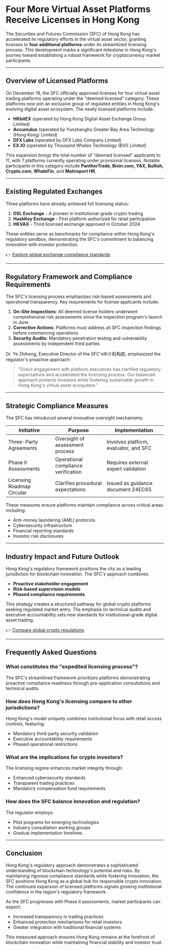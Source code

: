 # Four More Virtual Asset Platforms Receive Licenses in Hong Kong

The Securities and Futures Commission (SFC) of Hong Kong has accelerated its regulatory efforts in the virtual asset sector, granting licenses to **four additional platforms** under its streamlined licensing process. This development marks a significant milestone in Hong Kong's journey toward establishing a robust framework for cryptocurrency market participants.

---

## Overview of Licensed Platforms

On December 18, the SFC officially approved licenses for four virtual asset trading platforms operating under the "deemed licensed" category. These platforms now join an exclusive group of regulated entities in Hong Kong's evolving digital asset ecosystem. The newly licensed platforms include:

- **HKbitEX** (operated by Hong Kong Digital Asset Exchange Group Limited)
- **Accumulus** (operated by Yunzhanghu Greater Bay Area Technology (Hong Kong) Limited)
- **DFX Labs** (operated by DFX Labs Company Limited)
- **EX.IO** (operated by Thousand Whales Technology (BVI) Limited)

This expansion brings the total number of "deemed licensed" applicants to 11, with 7 platforms currently operating under provisional licenses. Notable participants in this category include **PantherTrade, Bixin.com, YAX, Bullish, Crypto.com, WhaleFin**, and **Matrixport HK**.

---

## Existing Regulated Exchanges

Three platforms have already achieved full licensing status:

1. **OSL Exchange** - A pioneer in institutional-grade crypto trading
2. **HashKey Exchange** - First platform authorized for retail participation
3. **HKVAX** - Third licensed exchange approved in October 2024

These entities serve as benchmarks for compliance within Hong Kong's regulatory sandbox, demonstrating the SFC's commitment to balancing innovation with investor protection.

👉 [Explore global exchange compliance standards](https://bit.ly/okx-bonus)

---

## Regulatory Framework and Compliance Requirements

The SFC's licensing process emphasizes risk-based assessments and operational transparency. Key requirements for license applicants include:

1. **On-Site Inspections**: All deemed license holders underwent comprehensive risk assessments since the inspection program's launch in June
2. **Corrective Actions**: Platforms must address all SFC inspection findings before commencing operations
3. **Security Audits**: Mandatory penetration testing and vulnerability assessments by independent third parties

Dr. Ye Zhiheng, Executive Director of the SFC's中介机构部, emphasized the regulator's proactive approach:  
> "Direct engagement with platform executives has clarified regulatory expectations and accelerated the licensing process. Our balanced approach protects investors while fostering sustainable growth in Hong Kong's virtual asset ecosystem."

---

## Strategic Compliance Measures

The SFC has introduced several innovative oversight mechanisms:

| Initiative | Purpose | Implementation |
|----------|---------|----------------|
| Three-Party Agreements | Oversight of assessment process | Involves platform, evaluator, and SFC |
| Phase II Assessments | Operational compliance verification | Requires external expert validation |
| Licensing Roadmap Circular | Clarifies procedural expectations | Issued as guidance document 24EC65 |

These measures ensure platforms maintain compliance across critical areas including:
- Anti-money laundering (AML) protocols
- Cybersecurity infrastructure
- Financial reporting standards
- Investor risk disclosures

---

## Industry Impact and Future Outlook

Hong Kong's regulatory framework positions the city as a leading jurisdiction for blockchain innovation. The SFC's approach combines:
- **Proactive stakeholder engagement**  
- **Risk-based supervision models**  
- **Phased compliance requirements**

This strategy creates a structured pathway for global crypto platforms seeking regulated market entry. The emphasis on technical audits and executive accountability sets new standards for institutional-grade digital asset trading.

👉 [Compare global crypto regulations](https://bit.ly/okx-bonus)

---

## Frequently Asked Questions

### What constitutes the "expedited licensing process"?
The SFC's streamlined framework prioritizes platforms demonstrating proactive compliance readiness through pre-application consultations and technical audits.

### How does Hong Kong's licensing compare to other jurisdictions?
Hong Kong's model uniquely combines institutional focus with retail access controls, featuring:
- Mandatory third-party security validation
- Executive accountability requirements
- Phased operational restrictions

### What are the implications for crypto investors?
The licensing regime enhances market integrity through:
- Enhanced cybersecurity standards
- Transparent trading practices
- Mandatory compensation fund requirements

### How does the SFC balance innovation and regulation?
The regulator employs:
- Pilot programs for emerging technologies
- Industry consultation working groups
- Gradual implementation timelines

---

## Conclusion

Hong Kong's regulatory approach demonstrates a sophisticated understanding of blockchain technology's potential and risks. By maintaining rigorous compliance standards while fostering innovation, the SFC positions Hong Kong as a global hub for responsible crypto innovation. The continued expansion of licensed platforms signals growing institutional confidence in the region's regulatory framework.

As the SFC progresses with Phase II assessments, market participants can expect:
- Increased transparency in trading practices
- Enhanced protection mechanisms for retail investors
- Greater integration with traditional financial systems

This measured approach ensures Hong Kong remains at the forefront of blockchain innovation while maintaining financial stability and investor trust.